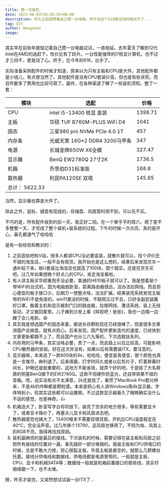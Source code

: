 ```yaml
---
title: 第一次装机
date: 2023-06-03T20:50:55+08:00
description: 好久之前就想着自己攒一台电脑，终于在这个618做活动时候出手了...
tag: DIY
author: NangeGao
image: 
---
```



其实早在前些年就惦记着自己攒一台电脑试试，一直拖延。去年夏天了解到12代Intel在AMD的追赶下，性价比有了跃升。一台性能强悍的I7核显计算机，也不过才三四千，更是动了心。终于，在今年的618，出手了。

实际准备采购配件的时候才知道，原来以为只有主板和CPU是大件，其他配件都是小钱儿，有点想当然了。其他配件是没有CPU套装价高，但也是有些讲究，而且件数多了费用也比较可观了。最终，在各种渠道了解了一些装机须知，整了一套：

| 模块      | 选配 | 价格 |
| ----------- | ----------- | ----------- |
| CPU | intel i5-13400 核显 盒装 | 1398.71 |
| 主板 | 华硕 TUF B760M-PLUS WiFi D4 | 1041 |
| 固态 | 三星980 pro NVMe PCIe 4.0 1T | 457 |
| 内存条 | 光威天策 16G*2 DDR4 3200马甲条 | 347 |
| 电源 | 长城金牌650W X6全模 | 327.47 |
| 显示器 | BenQ EW2780Q 27寸2K | 1736.5 |
| 机箱 | 乔思伯D31标准版 | 168.8 |
| 散热器 | 利民PA120SE 双塔 | 145.85 |
| 总计： 5622.33 |

当然，显示器也算是大件了。

除此之外，鼠标、键盘有现成的，存储盘、风扇暂时用不到，可以先不买。

不巧的是，所有配件收到的前一天，我正好二阳。在一个晕乎乎的周六，用了差不多整整一天，才完成了整个装机+装系统的过程。下午的时候一次点亮，真的是开心，鼻孔都通气了哈哈哈

是有一些经验和教训的：

1. 之前逛贴吧和V站，很多人都讲CPU没必要盒装，就散片就可以，找个评价还不错的淘宝店，一般不会有假货。我开始也是这么想的，结果后来发现京东一通补贴下来，板U套装比淘宝店也就高了100块，图个踏实，还是在京东买吧。过几年如果想换个好点儿的CPU，肯定淘宝看啦。
2. 有人讲主板买华硕重炮手没必要，普通的H610板子就可以了。我是想着装个带WiFi的台式机，因为电脑放卧室，距离路由器很远，没办法拉网线。而且担心便宜的板子接口少，后期万一想整点啥，没法扩展。结果装完系统发现主板带的WiFi不是免驱的，win11激活的时候，不联网又过不去，只好全副武装戴好口罩，搬着主机和显示器到门口的路由器，拉根网线、激活系统、装上无线驱动，才又搬回屋里。儿子瘫到沙发上看《摔跤吧！爸爸》，我也一边搞一边蹭了会儿电影。😆
3. 其实我是想选国产的固态来着，据说长存颗粒现在已经很棒了，但是很多文章讲国产会掉盘，就有点担心。后来发现，国产配件更新迭代的速度，已经快到文章更新都跟不上了，而且国产也分三六九等的，下次选致钛系列。
4. 内存用的马甲条，其实没啥必要，贵了一点，而且插上以后比较高，可能影响CPU散热器的安装。好在这次并没有，如果以后有需要装ITX，要注意的。
5. 显示器嘛，本来选了一款800块的4k，哈哈哈，便宜是真便宜，那个颜色也真是一言难尽，麻利退了。后来琢磨，打字时间久或者以后剪片子，盯着屏幕时间长，护眼还是挺重要的，这地方不能省钱，就弄个好的吧，于是挑了大名鼎鼎的明基BenQ旗下的EW2780Q。这款不但硬件防蓝光，还自带效果不错的音箱。唔，说实话有点不太满意，2k还是低了，看惯了MacBook Pro那分辨率，不是4k的咋瞅都是颗粒感。本来是担心有人讲Windows用4k显示器，字体特别小，但其实这些都可以设置嘛。不过这款显示器看久了眼睛确实没什么不适的感觉，也是神奇。👍
6. 机箱选大了，卧室写字台将将放下。装完了空余的地方很多，等有需要显卡了，或者显卡降价了，再塞点儿显卡和风扇进去吧。
7. 散热器感觉也搞大了，13400根本不需要双塔双扇，开机后CPU温度稳定在40℃，完全没声音。过几年换个13790，这风扇也够用了。不知为啥，风扇上的RGB不亮，我得再找找原因。
8. 装机最麻烦的是最后的接线。下次装机的时候，需要记得在装主板和风扇之前把所有接线的位置对一遍，事先插好一部分难搞的。我装主板和CPU供电口的时候，总是不敢大力按，担心按裂主板，毕竟主板是悬空的，就那么几颗螺丝托着。接线分供电线和数据线，供电线都是电源里带的，一般就是主板、CPU、显卡和机械SATA等；数据线一般就是机箱前置接口的那些线，其实仔细琢磨一下，也不太难。

擦，昨天才装完，又突然想试试装一台ITX了...
